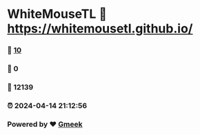 # WhiteMouseTL :link: https://whitemousetl.github.io/ 
### :page_facing_up: [10](https://whitemousetl.github.io//tag.html) 
### :speech_balloon: 0 
### :hibiscus: 12139 
### :alarm_clock: 2024-04-14 21:12:56 
### Powered by :heart: [Gmeek](https://github.com/Meekdai/Gmeek)
